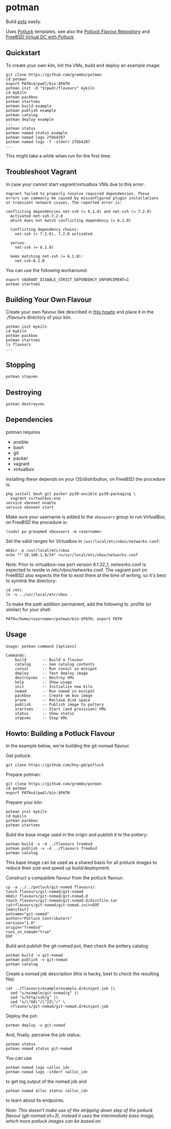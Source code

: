# potman

Build [pots](https://github.com/pizzamig/pot) easily.

Uses [Potluck](https://potluck.honeyguide.net) templates, see also
the [Potluck Flavour Repository](https://github.com/hny-gd/potluck) and
[FreeBSD Virtual DC with Potluck](https://honeyguide.eu/posts/virtual-dc1/).

## Quickstart
To create your own kiln, init the VMs, build and deploy an example image:

    git clone https://github.com/grembo/potman
    cd potman
    export PATH=$(pwd)/bin:$PATH
    potman init -d "$(pwd)/flavours" mykiln
    cd mykiln
    potman packbox
    potman startvms
    potman build example
    potman publish example
    potman catalog
    potman deploy example
    ...
    potman status
    potman nomad status example
    potman nomad logs 2fbb4207
    potman nomad logs -f -stderr 2fbb4207
    ...

This might take a while when run for the first time.

## Troubleshoot Vagrant

In case your cannot start vagrant/virtualbox VMs due to this error:

    Vagrant failed to properly resolve required dependencies. These
    errors can commonly be caused by misconfigured plugin installations
    or transient network issues. The reported error is:

    conflicting dependencies net-ssh (= 6.1.0) and net-ssh (= 7.2.0)
      Activated net-ssh-7.2.0
      which does not match conflicting dependency (= 6.1.0)

      Conflicting dependency chains:
        net-ssh (= 7.2.0), 7.2.0 activated

      versus:
        net-ssh (= 6.1.0)

      Gems matching net-ssh (= 6.1.0):
        net-ssh-6.1.0

You can use the following workaround:

    export VAGRANT_DISABLE_STRICT_DEPENDENCY_ENFORCEMENT=1
    potman startvms


## Building Your Own Flavour

Create your own flavour like described in
[this howto](https://potluck.honeyguide.net/howto/) and place it
in the ./flavours directory of your kiln.

    potman init mykiln
    cd mykiln
    potman packbox
    potman startvms
    ls flavours
    ...

## Stopping

    potman stopvms

## Destroying

    potman destroyvms

## Dependencies

potman requires
- ansible
- bash
- git
- packer
- vagrant
- virtualbox

Installing these depends on your OS/distribution, on FreeBSD the procedure
is:

    pkg install bash git packer py39-ansible py39-packaging \
      vagrant virtualbox-ose
    service vboxnet enable
    service vboxnet start

Make sure your username is added to the `vboxusers` group to run 
VirtualBox, on FreeBSD the procedure is:

    (sudo) pw groupmod vboxusers -m <username>

Set the valid ranges for Virtualbox in `/usr/local/etc/vbox/networks.conf`:

    mkdir -p /usr/local/etc/vbox
    echo "* 10.100.1.0/24" >>/usr/local/etc/vbox/networks.conf

Note: Prior to virtualbox-ose port version 6.1.32_1, networks.conf
is expected to reside in /etc/vbox/networks.conf. The vagrant port
on FreeBSD also expects the file to exist there at the time of writing,
so it's best to symlink the directory:

    cd /etc
    ln -s ../usr/local/etc/vbox .

To make the path addition permanent, add the following to .profile (or 
similar) for your shell:

    PATH=/home/<username>/potman/bin:$PATH; export PATH

## Usage

    Usage: potman command [options]

    Commands:
        build       -- Build a flavour
        catalog     -- See catalog contents
        consul      -- Run consul in minipot
        deploy      -- Test deploy image
        destroyvms  -- Destroy VMs
        help        -- Show usage
        init        -- Initialize new kiln
        nomad       -- Run nomad in minipot
        packbox     -- Create vm box image
        prune       -- Reclaim disk space
        publish     -- Publish image to pottery
        startvms    -- Start (and provision) VMs
        status      -- Show status
        stopvms     -- Stop VMs

## Howto: Building a Potluck Flavour

In the example below, we're building the git-nomad flavour.

Get potluck:

    git clone https://github.com/hny-gd/potluck

Prepare potman:

    git clone https://github.com/grembo/potman
    cd potman
    export PATH=$(pwd)/bin:$PATH

Prepare your kiln:

    potman init mykiln
    cd mykiln
    potman packbox
    potman startvms

Build the base image used in the origin and publish it to the pottery:

    potman build -v -d ../flavours freebsd
    potman publish -v -d ../flavours freebsd
    potman catalog

This base image can be used as a shared basis for all potluck images to
reduce their size and speed up build/deployment.

Construct a compatible flavour from the potluck flavour:

    cp -a ../../potluck/git-nomad flavours/.
    touch flavours/git-nomad/git-nomad
    mkdir flavours/git-nomad/git-nomad.d
    touch flavours/git-nomad/git-nomad.d/distfile.tar
    cat>flavours/git-nomad/git-nomad.ini<<EOF
    [manifest]
    potname="git-nomad"
    author="Potluck Contributors"
    version="1.0"
    origin="freebsd"
    runs_in_nomad="true"
    EOF

Build and publish the git-nomad pot, then check the pottery catalog:

    potman build -v git-nomad
    potman publish -v git-nomad
    potman catalog

Create a nomad job description (this is hacky, best to check the resulting
file):

    cat ../flavours/example/example.d/minipot.job |\
      sed "s/example/git-nomad/g" |\
      sed "s/http/ssh/g" |\
      sed "s/\"80\"/\"22\"/" \
      >flavours/git-nomad/git-nomad.d/minipot.job

Deploy the pot:

    potman deploy -v git-nomad

And, finally, perceive the job status:

    potman status
    potman nomad status git-nomad

You can use

    potman nomad logs <alloc_id>
    potman nomad logs -stderr <alloc_id>

to get log output of the nomad job and

    potman nomad alloc status <alloc_id>

to learn about its endpoints.

_Note: This doesn't make use of the stripping down step of the potluck
flavour (git-nomad.sh+3), instead it uses the intermediate base image, which
more potluck images can be based on._
